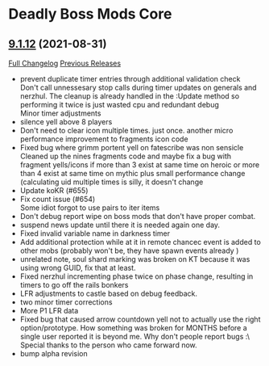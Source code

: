 # Deadly Boss Mods Core

## [9.1.12](https://github.com/DeadlyBossMods/DeadlyBossMods/tree/9.1.12) (2021-08-31)
[Full Changelog](https://github.com/DeadlyBossMods/DeadlyBossMods/compare/9.1.11...9.1.12) [Previous Releases](https://github.com/DeadlyBossMods/DeadlyBossMods/releases)

- prevent duplicate timer entries through additional validation check  
    Don't call unnessesary stop calls during timer updates on generals and nerzhul. The cleanup is already handled in the :Update method so performing it twice is just wasted cpu and redundant debug  
    Minor timer adjustments  
- silence yell above 8 players  
- Don't need to clear icon multiple times. just once. another micro performance improvement to fragments icon code  
- Fixed bug where grimm portent yell on fatescribe was non sensicle  
    Cleaned up the nines fragments code and maybe fix a bug with fragment yells/icons if more than 3 exist at same time on heroic or more than 4 exist at same time on mythic plus small performance change (calculating uid multiple times is silly, it doesn't change  
- Update koKR (#655)  
- Fix count issue (#654)  
    Some idiot forgot to use pairs to iter items  
- Don't debug report wipe on boss mods that don't have proper combat.  
- suspend news update until there it is needed again one day.  
- Fixed invalid variable name in darkness timer  
- Add additional protection while at it in remote chancec event is added to other mobs (probably won't be, they have spawn events already )  
- unrelated note, soul shard marking was broken on KT because it was using wrong GUID, fix that at least.  
- Fixed nerzhul incrementing phase twice on phase change, resulting in timers to go off the rails bonkers  
- LFR adjustments to castle based on debug feedback.  
- two minor timer corrections  
- More P1 LFR data  
- Fixed bug that caused arrow countdown yell not to actually use the right option/prototype. How something was broken for MONTHS before a single user reported it is beyond me. Why don't people report bugs :\ Special thanks to the person who came forward now.  
- bump alpha revision  
